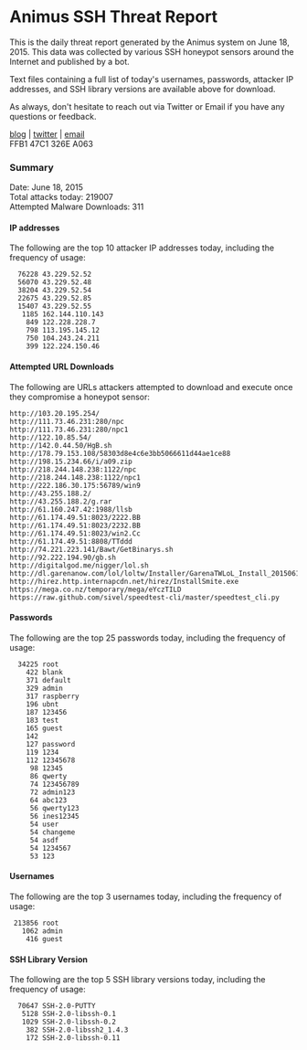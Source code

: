 # Animus SSH Threat Report

This is the daily threat report generated by the Animus system on June 18, 2015. This data was collected by various SSH honeypot sensors around the Internet and published by a bot.  

Text files containing a full list of today's usernames, passwords, attacker IP addresses, and SSH library versions are available above for download.  

As always, don't hesitate to reach out via Twitter or Email if you have any questions or feedback.  

[blog](http://morris.guru) | [twitter](https://twitter.com/andrew___morris) | [email](mailto:andrew@morris.guru)  
FFB1 47C1 326E A063  

### Summary

Date: June 18, 2015  
Total attacks today: 219007  
Attempted Malware Downloads: 311 

#### IP addresses
The following are the top 10 attacker IP addresses today, including the frequency of usage:
```
  76228 43.229.52.52
  56070 43.229.52.48
  38204 43.229.52.54
  22675 43.229.52.85
  15407 43.229.52.55
   1185 162.144.110.143
    849 122.228.228.7
    798 113.195.145.12
    750 104.243.24.211
    399 122.224.150.46
```

#### Attempted URL Downloads
The following are URLs attackers attempted to download and execute once they compromise a honeypot sensor:
```
http://103.20.195.254/
http://111.73.46.231:280/npc
http://111.73.46.231:280/npc1
http://122.10.85.54/
http://142.0.44.50/HgB.sh
http://178.79.153.108/58303d8e4c6e3bb5066611d44ae1ce88
http://198.15.234.66/i/a09.zip
http://218.244.148.238:1122/npc
http://218.244.148.238:1122/npc1
http://222.186.30.175:56789/win9
http://43.255.188.2/
http://43.255.188.2/g.rar
http://61.160.247.42:1988/llsb
http://61.174.49.51:8023/2222.BB
http://61.174.49.51:8023/2232.BB
http://61.174.49.51:8023/win2.Cc
http://61.174.49.51:8808/TTddd
http://74.221.223.141/Bawt/GetBinarys.sh
http://92.222.194.90/gb.sh
http://digitalgod.me/nigger/lol.sh
http://dl.garenanow.com/lol/loltw/Installer/GarenaTWLoL_Install_20150616_LeagueofDinos.zip
http://hirez.http.internapcdn.net/hirez/InstallSmite.exe
https://mega.co.nz/temporary/mega/eYczTILD
https://raw.github.com/sivel/speedtest-cli/master/speedtest_cli.py
```

#### Passwords
The following are the top 25 passwords today, including the frequency of usage:
```
  34225 root
    422 blank
    371 default
    329 admin
    317 raspberry
    196 ubnt
    187 123456
    183 test
    165 guest
    142 
    127 password
    119 1234
    112 12345678
     98 12345
     86 qwerty
     74 123456789
     72 admin123
     64 abc123
     56 qwerty123
     56 ines12345
     54 user
     54 changeme
     54 asdf
     54 1234567
     53 123
```

#### Usernames
The following are the top 3 usernames today, including the frequency of usage:
```
 213856 root
   1062 admin
    416 guest
```

#### SSH Library Version
The following are the top 5 SSH library versions today, including the frequency of usage:
```
  70647 SSH-2.0-PUTTY
   5128 SSH-2.0-libssh-0.1
   1029 SSH-2.0-libssh-0.2
    382 SSH-2.0-libssh2_1.4.3
    172 SSH-2.0-libssh-0.11
```
